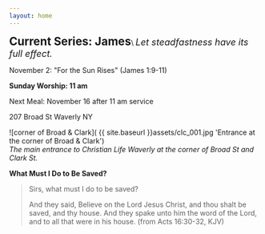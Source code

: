 ```yaml
---
layout: home
---
```

**<span style="font-size:1.6em">Current Series: James</span>**\\
*<span style="font-size:1.3em">Let steadfastness have its full effect.</span>*

November 2: "For the Sun Rises" (James 1:9-11)

**Sunday Worship: 11 am**

Next Meal: November 16 after 11 am service

207 Broad St Waverly NY

![corner of Broad & Clark]( {{ site.baseurl }}assets/clc_001.jpg 'Entrance at the corner of Broad & Clark')
<br><em>The main entrance to Christian Life Waverly at the corner of Broad St and Clark St.</em>

**What Must I Do to Be Saved?**
>Sirs, what must I do to be saved?
>
>And they said, Believe on the Lord Jesus Christ, and thou shalt be saved, and thy house. And they spake unto him the word of the Lord, and to all that were in his house. (from Acts 16:30-32, KJV)
